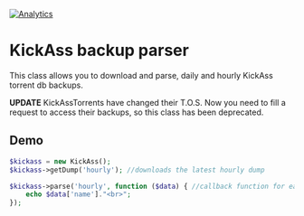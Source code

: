 [![Analytics](https://ga-beacon.appspot.com/UA-17476024-7/kickassparser/readme?pixel)](https://github.com/muertet/kickassparser)

KickAss backup parser
=========

This class allows you to download and parse, daily and hourly KickAss torrent db backups.

**UPDATE** KickAssTorrents have changed their T.O.S. Now you need to fill a request to access their backups, so this class has been deprecated.

Demo
----

```php
$kickass = new KickAss();
$kickass->getDump('hourly'); //downloads the latest hourly dump

$kickass->parse('hourly', function ($data) { //callback function for each parsed torrent
    echo $data['name']."<br>";
});
```
